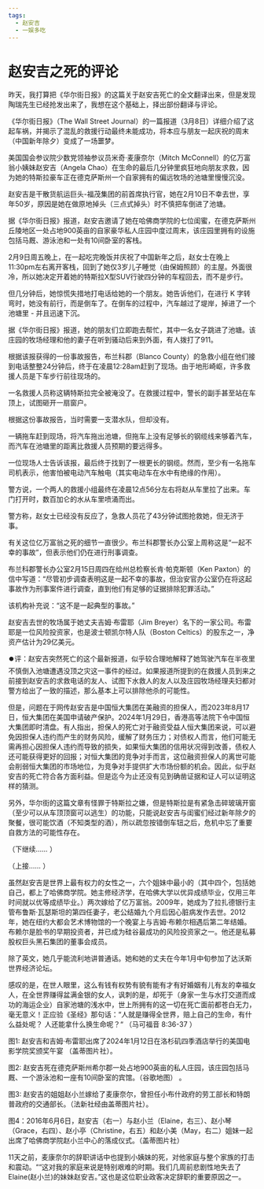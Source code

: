 ```yaml
---
tags:
  - 赵安吉
  - 一娱多吃
---
```

#  赵安吉之死的评论



昨天，我打算把《华尔街日报》的这篇关于赵安吉死亡的全文翻译出来，但是发现陶瑞先生已经抢发出来了，我想在这个基础上，择出部份翻译与评论。

《华尔街日报》（The Wall Street Journal）的一篇报道（3月8日）详细介绍了这起车祸，并揭示了混乱的救援行动最终未能成功，将本应与朋友一起庆祝的周末（中国新年除夕）变成了一场噩梦。

美国国会参议院少数党领袖参议员米奇·麦康奈尔（Mitch McConnell）的亿万富翁小姨妹赵安吉（Angela Chao）在生命的最后几分钟里疯狂地向朋友求救，因为她的特斯拉豪车正在德克萨斯州一个自家拥有的偏远牧场的池塘里慢慢沉没。

赵安吉是干散货航运巨头-福茂集团的前首席执行官，她在2月10日不幸去世，享年50岁，原因是她在做原地掉头（三点式掉头）时不慎把车倒进了池塘。

据《华尔街日报》报道，赵安吉邀请了她在哈佛商学院的七位闺蜜，在德克萨斯州丘陵地区一处占地900英亩的自家豪华私人庄园中度过周末，该庄园里拥有的设施包括马厩、游泳池和一处有10间卧室的客栈。

2月9日周五晚上，在一起吃完晚饭并庆祝了中国新年之后，赵女士在晚上11:30pm左右离开客栈，回到了她仅3岁儿子睡觉（由保姆照顾）的主屋。外面很冷，所以她决定开着她的特斯拉X型SUV行驶四分钟的车程回去，而不是步行。

但几分钟后，她惊慌失措地打电话给她的一个朋友。她告诉他们，在进行 K 字转弯时，她没有前行，而是倒车了。在倒车的过程中，汽车越过了堤岸，掉进了一个池塘里 - 并且迅速下沉。

据《华尔街日报》报道，她的朋友们立即跑去帮忙，其中一名女子跳进了池塘。该庄园的牧场经理和他的妻子在听到骚动后来到外面，有人拨打了911。

根据该报获得的一份事故报告，布兰科郡（Blanco County）的急救小组在他们接到电话整整24分钟后，终于在凌晨12:28am赶到了现场。由于地形崎岖，许多救援人员是下车步行前往现场的。

一名救援人员称这辆特斯拉完全被淹没了。在救援过程中，警长的副手甚至站在车顶上，试图砸开一扇窗户。

根据这份事故报告，当时需要一支潜水队，但却没有。

一辆拖车赶到现场，将汽车拖出池塘，但拖车上没有足够长的钢缆线来够着汽车，而汽车在池塘里的距离比救援人员预期的要远得多。

一位现场人士告诉该报，最后终于找到了一根更长的钢缆。然而，至少有一名拖车司机表示，他害怕被电动汽车触电（其实电动车在水中有绝缘的作用）。

警方说，一个两人的救援小组最终在凌晨12点56分左右将赵从车里拉了出来。车门打开时，数百加仑的水从车里喷涌而出。

警方称，赵女士已经没有反应了，急救人员花了43分钟试图抢救她，但无济于事。

有关这位亿万富翁之死的细节一直很少。布兰科郡警长办公室上周称这是“一起不幸的事故”，但表示他们仍在进行刑事调查。

布兰科郡警长办公室2月15日周四在给州总检察长肯·帕克斯顿（Ken Paxton）的信中写道：“尽管初步调查表明这是一起不幸的事故，但治安官办公室仍在将这起事故作为刑事案件进行调查，直到他们有足够的证据排除犯罪活动。”

该机构补充说：“这不是一起典型的事故。”

赵安吉去世的牧场属于她丈夫吉姆·布雷耶（Jim Breyer）名下的一家公司。布雷耶是一位风险投资家，也是波士顿凯尔特人队（Boston Celtics）的股东之一，净资产估计为29亿美元。

⏺️评：赵安吉突然死亡的这个最新报道，似乎较合理地解释了她驾驶汽车在半夜里不慎倒入池塘遭遇没顶之灾这一事件的经过。如果报道所提到的在救援人员到来之前接到赵安吉的求救电话的友人、试图下水救人的友人以及庄园牧场经理夫妇都对警方给出了一致的描述，那么基本上可以排除他杀的可能性。

但是，问题在于网传赵安吉是中国恒大集团在美融资的担保人，而2023年8月17日，恒大集团在美国申请破产保护。2024年1月29日，香港高等法院下令中国恒大集团即时清盘。有人指出，担保人的死亡对于融资受益人恒大集团来说，可以避免因担保人违约而产生的财务风险，缓解了财务压力；对债权人而言，他们可能无需再担心因担保人违约而导致的损失，如果恒大集团的信用状况得到改善，债权人还可能获得更好的回报；对恒大集团的竞争对手而言，这位融资担保人的离世可能会削弱恒大集团的市场地位，为竞争对手提供扩大市场份额的机会。因此，似乎赵安吉的死亡符合各方面利益。但是迄今为止还没有见到确凿证据和证人可以证明这样的猜测。

另外，华尔街的这篇文章有怪罪于特斯拉之嫌，但是特斯拉是有紧急击碎玻璃开窗（至少可以从车顶顶窗可以逃生）的功能，只能说赵安吉与闺蜜们经过新年除夕的聚餐，很可能饮酒（不知类型的酒），所以疏忽按错倒车钮之后，危机中忘了重要自救方法的可能性存在。

（下继续…… ）

（上接…… ）

虽然赵安吉是世界上最有权力的女性之一，六个姐妹中最小的（其中四个，包括她自己，都上了哈佛商学院。她主修经济学，在哈佛大学以优异成绩毕业，仅用三年时间就以优等成绩毕业。）两次嫁给了亿万富翁。2009年，她成为了拉扎德银行主管布鲁斯·瓦瑟斯坦的第四任妻子，老公结婚九个月后因心脏病发作去世。2012年，她在纽约大都会艺术博物馆的一个晚宴上与吉姆·布赖尔相遇后第二年结婚。布赖尔是脸书的早期投资者，并已成为硅谷最成功的风险投资家之一。他还是私募股权巨头黑石集团的董事会成员。

除了英文，她几乎能流利地讲普通话。她和她的丈夫在今年1月中旬参加了达沃斯世界经济论坛。

感叹的是，在世人眼里，这么有钱有权势有貌有能有才有好婚姻有儿有友的幸福女人，在全世界赚得盆满金银的女人，讽刺的是，却死于（身家一生与水打交道而成功的海运企业）自家池塘的浅水中，世上所拥有的这一切在死亡面前都苍白无力，毫无意义！正应验《圣经》那句话：“人就是赚得全世界，赔上自己的生命，有什么益处呢？ 人还能拿什么换生命呢？“ （马可福音 8:36-37 ）

图1: 赵安吉和吉姆·布雷耶出席了2024年1月12日在洛杉矶四季酒店举行的美国电影学院奖颁奖午宴 （盖蒂图片社）。

图2: 赵安吉死在德克萨斯州希尔郡一处占地900英亩的私人庄园，该庄园包括马厩、一个游泳池和一座有10间卧室的宾馆。（谷歌地图） 。

图3: 赵安吉的姐姐赵小兰嫁给了麦康奈尔，曾担任小布什政府的劳工部长和特朗普政府的交通部长。（法新社经由盖蒂图片社）。

图4：2016年6月6日，赵安吉（右一）与赵小兰（Elaine，右三）、赵小琴（Grace，右四）、赵小亭（Christine，右五）和赵小美（May，右二）姐妹一起出席了哈佛商学院赵小兰中心的落成仪式。（盖蒂图片社）

11天之前，麦康奈尔的辞职讲话中也提到小姨妹的死，对他家庭与整个家族的打击和震动。““这对我的家庭来说是特别艰难的时期。我们几周前悲剧性地失去了Elaine(赵小兰)的妹妹赵安吉。”这也是这位职业政客决定辞职的重要原因之一。